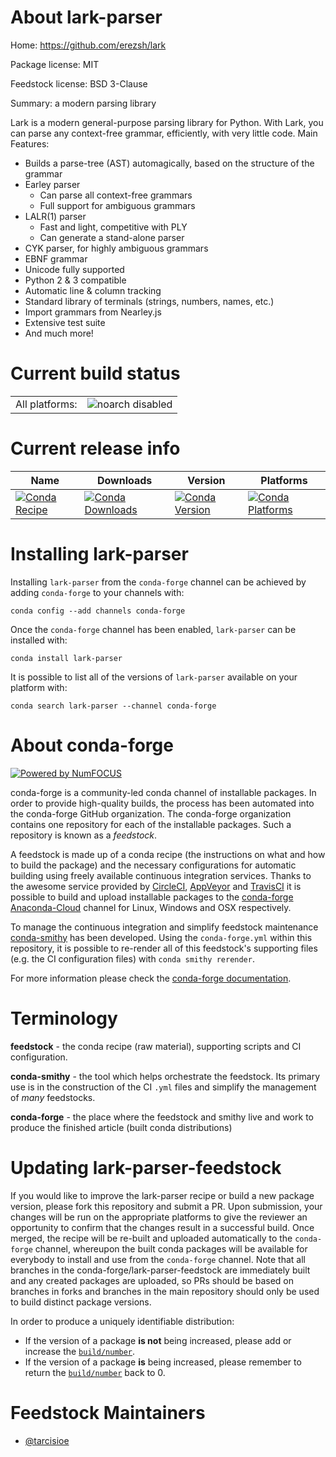 About lark-parser
=================

Home: https://github.com/erezsh/lark

Package license: MIT

Feedstock license: BSD 3-Clause

Summary: a modern parsing library

Lark is a modern general-purpose parsing library for Python.
With Lark, you can parse any context-free grammar, efficiently, with very little code.
Main Features:
 - Builds a parse-tree (AST) automagically, based on the structure of the grammar
 - Earley parser
    - Can parse all context-free grammars
    - Full support for ambiguous grammars
 - LALR(1) parser
    - Fast and light, competitive with PLY
    - Can generate a stand-alone parser
 - CYK parser, for highly ambiguous grammars
 - EBNF grammar
 - Unicode fully supported
 - Python 2 & 3 compatible
 - Automatic line & column tracking
 - Standard library of terminals (strings, numbers, names, etc.)
 - Import grammars from Nearley.js
 - Extensive test suite
 - And much more!


Current build status
====================


<table><tr>
    <td>All platforms:</td>
    <td>
      <img src="https://img.shields.io/badge/noarch-disabled-lightgrey.svg" alt="noarch disabled">
    </td>
  </tr>
</table>

Current release info
====================

| Name | Downloads | Version | Platforms |
| --- | --- | --- | --- |
| [![Conda Recipe](https://img.shields.io/badge/recipe-lark--parser-green.svg)](https://anaconda.org/conda-forge/lark-parser) | [![Conda Downloads](https://img.shields.io/conda/dn/conda-forge/lark-parser.svg)](https://anaconda.org/conda-forge/lark-parser) | [![Conda Version](https://img.shields.io/conda/vn/conda-forge/lark-parser.svg)](https://anaconda.org/conda-forge/lark-parser) | [![Conda Platforms](https://img.shields.io/conda/pn/conda-forge/lark-parser.svg)](https://anaconda.org/conda-forge/lark-parser) |

Installing lark-parser
======================

Installing `lark-parser` from the `conda-forge` channel can be achieved by adding `conda-forge` to your channels with:

```
conda config --add channels conda-forge
```

Once the `conda-forge` channel has been enabled, `lark-parser` can be installed with:

```
conda install lark-parser
```

It is possible to list all of the versions of `lark-parser` available on your platform with:

```
conda search lark-parser --channel conda-forge
```


About conda-forge
=================

[![Powered by NumFOCUS](https://img.shields.io/badge/powered%20by-NumFOCUS-orange.svg?style=flat&colorA=E1523D&colorB=007D8A)](http://numfocus.org)

conda-forge is a community-led conda channel of installable packages.
In order to provide high-quality builds, the process has been automated into the
conda-forge GitHub organization. The conda-forge organization contains one repository
for each of the installable packages. Such a repository is known as a *feedstock*.

A feedstock is made up of a conda recipe (the instructions on what and how to build
the package) and the necessary configurations for automatic building using freely
available continuous integration services. Thanks to the awesome service provided by
[CircleCI](https://circleci.com/), [AppVeyor](https://www.appveyor.com/)
and [TravisCI](https://travis-ci.org/) it is possible to build and upload installable
packages to the [conda-forge](https://anaconda.org/conda-forge)
[Anaconda-Cloud](https://anaconda.org/) channel for Linux, Windows and OSX respectively.

To manage the continuous integration and simplify feedstock maintenance
[conda-smithy](https://github.com/conda-forge/conda-smithy) has been developed.
Using the ``conda-forge.yml`` within this repository, it is possible to re-render all of
this feedstock's supporting files (e.g. the CI configuration files) with ``conda smithy rerender``.

For more information please check the [conda-forge documentation](https://conda-forge.org/docs/).

Terminology
===========

**feedstock** - the conda recipe (raw material), supporting scripts and CI configuration.

**conda-smithy** - the tool which helps orchestrate the feedstock.
                   Its primary use is in the construction of the CI ``.yml`` files
                   and simplify the management of *many* feedstocks.

**conda-forge** - the place where the feedstock and smithy live and work to
                  produce the finished article (built conda distributions)


Updating lark-parser-feedstock
==============================

If you would like to improve the lark-parser recipe or build a new
package version, please fork this repository and submit a PR. Upon submission,
your changes will be run on the appropriate platforms to give the reviewer an
opportunity to confirm that the changes result in a successful build. Once
merged, the recipe will be re-built and uploaded automatically to the
`conda-forge` channel, whereupon the built conda packages will be available for
everybody to install and use from the `conda-forge` channel.
Note that all branches in the conda-forge/lark-parser-feedstock are
immediately built and any created packages are uploaded, so PRs should be based
on branches in forks and branches in the main repository should only be used to
build distinct package versions.

In order to produce a uniquely identifiable distribution:
 * If the version of a package **is not** being increased, please add or increase
   the [``build/number``](https://conda.io/docs/user-guide/tasks/build-packages/define-metadata.html#build-number-and-string).
 * If the version of a package **is** being increased, please remember to return
   the [``build/number``](https://conda.io/docs/user-guide/tasks/build-packages/define-metadata.html#build-number-and-string)
   back to 0.

Feedstock Maintainers
=====================

* [@tarcisioe](https://github.com/tarcisioe/)

